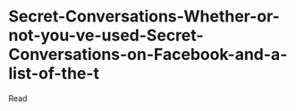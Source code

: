 # Secret-Conversations-Whether-or-not-you-ve-used-Secret-Conversations-on-Facebook-and-a-list-of-the-t
Read
